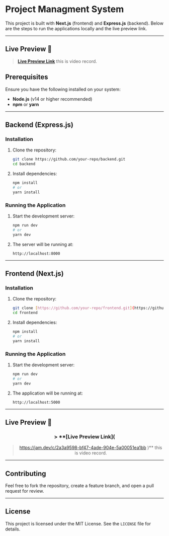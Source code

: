 # Project Managment System 

This project is built with **Next.js** (frontend) and **Express.js** (backend). Below are the steps to run the applications locally and the live preview link.

---

## Live Preview 🔴

> **[Live Preview Link](
>https://jam.dev/c/2a3a9598-bf47-4ade-904e-5a00051ea1bb
> )**
this is video record.

## Prerequisites

Ensure you have the following installed on your system:

- **Node.js** (v14 or higher recommended)
- **npm** or **yarn**

---

## Backend (Express.js)

### Installation

1. Clone the repository:

   ```bash
   git clone https://github.com/your-repo/backend.git
   cd backend
   ```

2. Install dependencies:

   ```bash
   npm install
   # or
   yarn install
   ```

### Running the Application

1. Start the development server:

   ```bash
   npm run dev
   # or
   yarn dev
   ```

2. The server will be running at:

   ```plaintext
   http://localhost:8000
   ```

---

## Frontend (Next.js)

### Installation

1. Clone the repository:

   ```bash
   git clone [https://github.com/your-repo/frontend.git](https://github.com/Ahmed-Fahmy212/project-managment-system.git)
   cd frontend
   ```

2. Install dependencies:

   ```bash
   npm install
   # or
   yarn install
   ```

### Running the Application

1. Start the development server:

   ```bash
   npm run dev
   # or
   yarn dev
   ```

2. The application will be running at:

   ```plaintext
   http://localhost:5000
   ```

---

## Live Preview 🎉

<div align="center">

### > **[Live Preview Link](
>https://jam.dev/c/2a3a9598-bf47-4ade-904e-5a00051ea1bb
> )**
this is video record.

</div>

---

## Contributing

Feel free to fork the repository, create a feature branch, and open a pull request for review.

---

## License

This project is licensed under the MIT License. See the `LICENSE` file for details.
```

